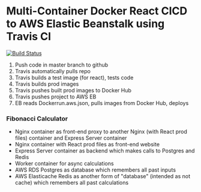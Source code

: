 # Multi-Container Docker React CICD to AWS Elastic Beanstalk using Travis CI

[![Build Status](https://travis-ci.com/jctiru/docker-cicd-multi-container.svg?branch=master)](https://travis-ci.com/jctiru/docker-cicd-multi-container)

1. Push code in master branch to github
2. Travis automatically pulls repo
3. Travis builds a test image (for react), tests code
4. Travis builds prod images
5. Travis pushes built prod images to Docker Hub
6. Travis pushes project to AWS EB
7. EB reads Dockerrun.aws.json, pulls images from Docker Hub, deploys

### Fibonacci Calculator

- Nginx container as front-end proxy to another Nginx (with React prod files) container and Express Server container
- Nginx container with React prod files as front-end website
- Express Server container as backend which makes calls to Postgres and Redis
- Worker container for async calculations 
- AWS RDS Postgres as database which remembers all past inputs
- AWS Elasticache Redis as another form of "database" (intended as not cache) which remembers all past calculations
